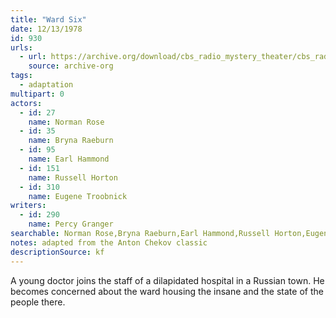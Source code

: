 ```yaml
---
title: "Ward Six"
date: 12/13/1978
id: 930
urls: 
  - url: https://archive.org/download/cbs_radio_mystery_theater/cbs_radio_mystery_theater-0901-0950.zip/cbs_radio_mystery_theater-0901-0950%2Fcbsrmt_0930_ward_six.mp3
    source: archive-org
tags: 
  - adaptation
multipart: 0
actors:  
  - id: 27
    name: Norman Rose  
  - id: 35
    name: Bryna Raeburn  
  - id: 95
    name: Earl Hammond  
  - id: 151
    name: Russell Horton  
  - id: 310
    name: Eugene Troobnick
writers:  
  - id: 290
    name: Percy Granger
searchable: Norman Rose,Bryna Raeburn,Earl Hammond,Russell Horton,Eugene Troobnick Percy Granger
notes: adapted from the Anton Chekov classic
descriptionSource: kf
---
```

A young doctor joins the staff of a dilapidated hospital in a Russian town. He becomes concerned about the ward housing the insane and the state of the people there.